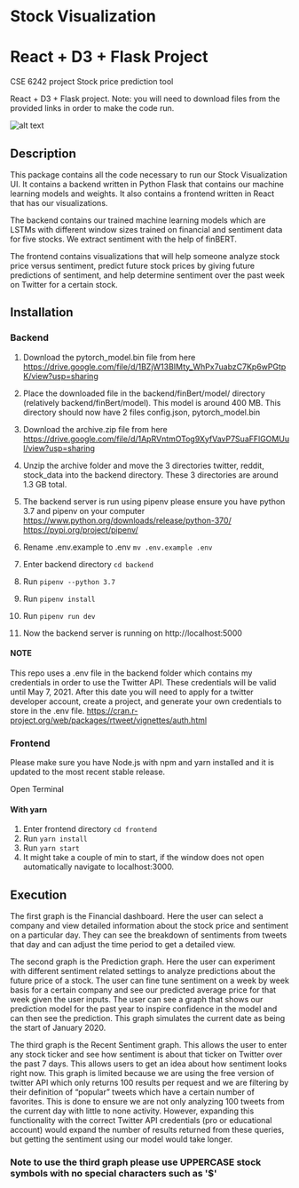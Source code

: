 # Stock Visualization

# React + D3 + Flask Project

CSE 6242 project Stock price prediction tool

React + D3 + Flask project.
Note: you will need to download files from the provided links in order to make the code run.

![alt text](https://i.imgur.com/YuE6Vns.png)

## Description

This package contains all the code necessary to run our Stock Visualization UI. It contains a backend written in Python Flask that contains our machine learning models and weights. It also contains a frontend written in React that has our visualizations.

The backend contains our trained machine learning models which are LSTMs with different window sizes trained on financial and sentiment data for five stocks. We extract sentiment with the help of finBERT.

The frontend contains visualizations that will help someone analyze stock price versus sentiment, predict future stock prices by giving future predictions of sentiment, and help determine sentiment over the past week on Twitter for a certain stock.

## Installation

### Backend

1. Download the pytorch_model.bin file from here
   https://drive.google.com/file/d/1BZjW13BIMty_WhPx7uabzC7Kp6wPGtpK/view?usp=sharing

2. Place the downloaded file in the backend/finBert/model/ directory (relatively backend/finBert/model). This model is around 400 MB.
   This directory should now have 2 files config.json, pytorch_model.bin
3. Download the archive.zip file from here
   https://drive.google.com/file/d/1ApRVntmOTog9XyfVavP7SuaFFlGOMUul/view?usp=sharing

4. Unzip the archive folder and move the 3 directories twitter, reddit, stock_data
   into the backend directory. These 3 directories are around 1.3 GB total.

5. The backend server is run using pipenv please ensure you have
   python 3.7 and pipenv on your computer
   https://www.python.org/downloads/release/python-370/
   https://pypi.org/project/pipenv/

6. Rename .env.example to .env `mv .env.example .env`
7. Enter backend directory `cd backend`
8. Run `pipenv --python 3.7`
9. Run `pipenv install`
10. Run `pipenv run dev`
11. Now the backend server is running on http://localhost:5000

#### NOTE

This repo uses a .env file in the backend folder which contains my credentials in order to use the Twitter API.
These credentials will be valid until May 7, 2021. After this date you will need to apply for a twitter developer
account, create a project, and generate your own credentials to store in the .env file.
https://cran.r-project.org/web/packages/rtweet/vignettes/auth.html

### Frontend

Please make sure you have Node.js with npm and yarn installed and it is updated to the most
recent stable release.

Open Terminal

#### With yarn

1. Enter frontend directory `cd frontend`
2. Run `yarn install`
3. Run `yarn start`
4. It might take a couple of min to start, if the window does not open automatically navigate to localhost:3000.

## Execution

The first graph is the Financial dashboard. Here the user can select a company and view detailed information about the stock price and sentiment on a particular day. They can see the breakdown of sentiments from tweets that day and can adjust the time period to get a detailed view.

The second graph is the Prediction graph. Here the user can experiment with different sentiment related settings to analyze predictions about the future price of a stock. The user can fine tune sentiment on a week by week basis for a certain company and see our predicted average price for that week given the user inputs. The user can see a graph that shows our prediction model for the past year to inspire confidence in the model and can then see the prediction. This graph simulates the current date as being the start of January 2020.

The third graph is the Recent Sentiment graph. This allows the user to enter any stock ticker and see how sentiment is about that ticker on Twitter over the past 7 days. This allows users to get an idea about how sentiment looks right now. This graph is limited because we are using the free version of twitter API which only returns 100 results per request and we are filtering by their definition of “popular” tweets which have a certain number of favorites. This is done to ensure we are not only analyzing 100 tweets from the current day with little to none activity. However, expanding this functionality with the correct Twitter API credentials (pro or educational account) would expand the number of results returned from these queries, but getting the sentiment using our model would take longer.

### Note to use the third graph please use UPPERCASE stock symbols with no special characters such as '$'
